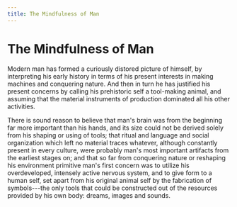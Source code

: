 ```yaml
---
title: The Mindfulness of Man
---
```


# The Mindfulness of Man

Modern man has formed a curiously distored picture of himself, by interpreting his early history in terms of his present interests in making machines and conquering nature. And then in turn he has justified his present concerns by calling his prehistoric self a tool-making animal, and assuming that the material instruments of production dominated all his other activities.

There is sound reason to believe that man's brain was from the beginning far more important than his hands, and its size could not be derived solely from his shaping or using of tools; that ritual and language and social organization which left no material traces whatever, although constantly present in every culture, were probably man's most important artifacts from the earliest stages on; and that so far from conquering nature or reshaping his environment primitive man's first concern was to utilize his overdeveloped, intensely active nervous system, and to give form to a human self, set apart from his original animal self by the fabrication of symbols---the only tools that could be constructed out of the resources provided by his own body: dreams, images and sounds.
